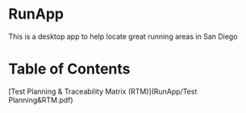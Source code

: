 # RunApp
This is a desktop app to help locate great running areas in San Diego

# Table of Contents


[Test Planning & Traceability Matrix (RTM)](RunApp/Test Planning&RTM.pdf)

